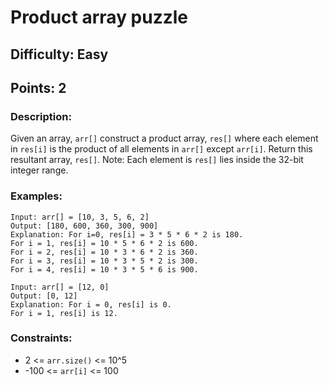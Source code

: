 # Product array puzzle
## Difficulty: Easy
## Points: 2
### Description:
Given an array, `arr[]` construct a product array, `res[]` where each element in `res[i]` is the product of all elements in `arr[]` except `arr[i]`. Return this resultant array, `res[]`.
Note: Each element is `res[]` lies inside the 32-bit integer range.

### Examples:
```
Input: arr[] = [10, 3, 5, 6, 2]
Output: [180, 600, 360, 300, 900]
Explanation: For i=0, res[i] = 3 * 5 * 6 * 2 is 180.
For i = 1, res[i] = 10 * 5 * 6 * 2 is 600.
For i = 2, res[i] = 10 * 3 * 6 * 2 is 360.
For i = 3, res[i] = 10 * 3 * 5 * 2 is 300.
For i = 4, res[i] = 10 * 3 * 5 * 6 is 900.
```
```
Input: arr[] = [12, 0]
Output: [0, 12]
Explanation: For i = 0, res[i] is 0.
For i = 1, res[i] is 12.
```

### Constraints:
- 2 <= `arr.size()` <= 10^5
- -100 <= `arr[i]` <= 100


